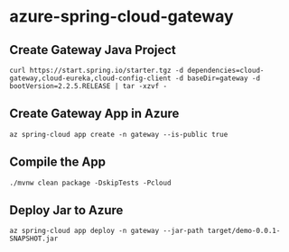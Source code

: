 # azure-spring-cloud-gateway

## Create Gateway Java Project 
```
curl https://start.spring.io/starter.tgz -d dependencies=cloud-gateway,cloud-eureka,cloud-config-client -d baseDir=gateway -d bootVersion=2.2.5.RELEASE | tar -xzvf -
```

##  Create Gateway App in Azure
```
az spring-cloud app create -n gateway --is-public true
```


## Compile the App
```
./mvnw clean package -DskipTests -Pcloud
```

## Deploy Jar to Azure 
```
az spring-cloud app deploy -n gateway --jar-path target/demo-0.0.1-SNAPSHOT.jar
```
